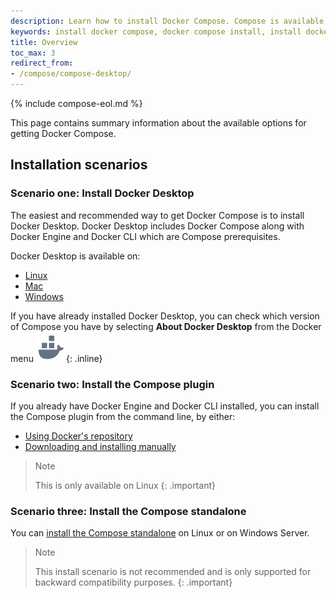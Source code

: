 ```yaml
---
description: Learn how to install Docker Compose. Compose is available natively on Docker Desktop, as a Docker Engine plugin, and as a standalone tool. 
keywords: install docker compose, docker compose install, install docker compose ubuntu, installing docker compose, docker compose download, docker compose not found, docker compose windows, how to install docker compose
title: Overview
toc_max: 3
redirect_from:
- /compose/compose-desktop/
---
```

{% include compose-eol.md %}

This page contains summary information about the available options for getting Docker Compose.

## Installation scenarios 

### Scenario one: Install Docker Desktop

The easiest and recommended way to get Docker Compose is to install Docker Desktop. Docker Desktop
includes Docker Compose along with Docker Engine and Docker CLI which are Compose prerequisites. 

Docker Desktop is available on:
- [Linux](../../desktop/install/linux-install.md)
- [Mac](../../desktop/install/mac-install.md)
- [Windows](../../desktop/install/windows-install.md)

If you have already installed Docker Desktop, you can check which version of Compose you have by selecting **About Docker Desktop** from the Docker menu ![whale menu](../../desktop/images/whale-x.svg){: .inline}

### Scenario two: Install the Compose plugin

If you already have Docker Engine and Docker CLI installed, you can install the Compose plugin from the command line, by either:
- [Using Docker's repository](linux.md#install-using-the-repository)
- [Downloading and installing manually](linux.md#install-the-plugin-manually)

>Note
>
>This is only available on Linux
{: .important}

### Scenario three: Install the Compose standalone 

You can [install the Compose standalone](standalone.md) on Linux or on Windows Server.

>Note
>
>This install scenario is not recommended and is only supported for backward compatibility purposes.
{: .important}

